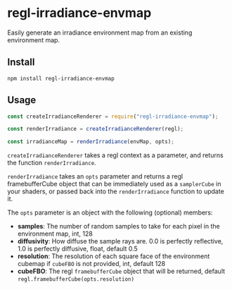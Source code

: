 # regl-irradiance-envmap

Easily generate an irradiance environment map from an existing environment map.

## Install

```
npm install regl-irradiance-envmap
```

## Usage

```js
const createIrradianceRenderer = require("regl-irradiance-envmap");

const renderIrradiance = createIrradianceRenderer(regl);

const irradianceMap = renderIrradiance(envMap, opts);
```

`createIrradianceRenderer` takes a regl context as a parameter, and returns the function `renderIrradiance`.

`renderIrradiance` takes an `opts` parameter and returns a regl framebufferCube object that can be immediately used as
a `samplerCube` in your shaders, or passed back into the `renderIrradiance` function to update it.

The `opts` parameter is an object with the following (optional) members:

* **samples**: The number of random samples to take for each pixel in the environment map, int, 128
* **diffusivity**: How diffuse the sample rays are. 0.0 is perfectly reflective, 1.0 is perfectly diffusive, float, default 0.5
* **resolution**: The resolution of each square face of the environment cubemap if `cubeFBO` is not provided, int, default 128
* **cubeFBO**: The regl `framebufferCube` object that will be returned, default `regl.framebufferCube(opts.resolution)`
